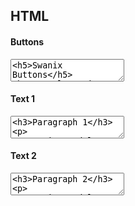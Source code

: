 
## HTML

#### Buttons

<textarea code-editor="html" code-result-size="300">
<h5>Swanix Buttons</h5>
<button class="is-basic">Button</button>
<button class="is-primary">Button</button>
<button class="is-secondary">Button</button>
<button class="is-outline">Button</button>
<button class="is-ghost">Button</button>
<h5>Swanix Link Buttons</h5>
<a href="#" class="button">Button</a>
<a href="#" class="button is-primary">Button</a>
<a href="#" class="button is-secondary">Button</a>
<a href="#" class="button is-outline">Button</a>
<a href="#" class="button is-ghost">Button</a>
</textarea>

#### Text 1

<textarea code-editor="html" code-result-size="220">
<h3>Paragraph 1</h3>
<p>
 Lorem ipsum dolor sit amet, consectetur adipiscing elit. 
 Nulla nunc est, ultricies nec leo sit amet, ultricies semper 
 donec odio nunc, ornare quis turpis in, accumsan sollicitudin 
 phasellus velit libero, ultricies vel ante eget, tincidunt. 
 Donec a turpis pretium, finibus felis sed, consequat ex.
</p>
</textarea>

#### Text 2

<textarea code-editor="html" code-result-size="220">
<h3>Paragraph 2</h3>
<p>
 Lorem ipsum dolor sit amet, consectetur adipiscing elit. 
 Nulla nunc est, ultricies nec leo sit amet, ultricies semper 
 donec odio nunc, ornare quis turpis in, accumsan sollicitudin 
 phasellus velit libero, ultricies vel ante eget, tincidunt. 
 Donec a turpis pretium, finibus felis sed, consequat ex.
</p>
</textarea>